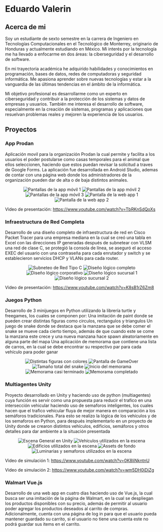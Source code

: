 # Eduardo Valerin

## Acerca de mi
Soy un estudiante de sexto semestre en la carrera de Ingeniero en Tecnologías Computacionales en el Tecnológico de Monterrey, originario de Honduras y actualmente estudiando en México. Mi interés por la tecnología me ha llevado a enfocarme en dos áreas: la ciberseguridad y el desarrollo de software.

En mi trayectoria académica he adquirido habilidades y conocimientos en programación, bases de datos, redes de computadoras y seguridad informática. Me apasiona aprender sobre nuevas tecnologías y estar a la vanguardia de las últimas tendencias en el ámbito de la informática.

Mi objetivo profesional es desarrollarme como un experto en ciberseguridad y contribuir a la protección de los sistemas y datos de empresas y usuarios. También me interesa el desarrollo de software, especialmente en la creación de sistemas, programas y aplicaciones que resuelvan problemas reales y mejoren la experiencia de los usuarios.


## Proyectos
### App Prodan
Aplicación movil para la organización Prodan la cual permite y facilita a los usuarios el poder postularse como casas temporales para el animal que ellos seleccionen, haciendo que estos puedan revisar la solicitud a traves de Google Forms. La aplicación fue desarrollada en Android Studio, ademas de contar con una página web donde los administradores de la organización pueden dar de alta o de baja distintos animales.

<p align="center">
  <img src="Imagenes/ProdanPantallas1.png" alt="Pantallas de la app móvil 1">
  <img src="Imagenes/ProdanPantallas2.png" alt="Pantallas de la app móvil 2">
  <img src="Imagenes/ProdanPantallas3.png" alt="Pantallas de la app móvil 3">
  <img src="Imagenes/ProdanPantallas4.png" alt="Pantalla de la web app 1">
  <img src="Imagenes/ProdanPantallas5.png" alt="Pantalla de la web app 2">
</p>

Video de presentación: https://www.youtube.com/watch?v=TbRKnSdQoXs

### Infraestructura de Red Completa
Desarrollo de una diseño completo de infraestructura de red en Cisco Packet Tracer para una empresa mediana en la cual se creó una tabla en Excel con las direcciones IP generadas después de subnetear con VLSM una red de clase C, se protegió la consola de línea, se aseguró el acceso EXEC del usuario con una contraseña para cada enrutador y switch y se establecieron servicios DHCP y VLANs para cada router.

<p align="center">
  <img src="Imagenes/Redes1.png" alt="Subneteo de Red Tipo C">
  <img src="Imagenes/Redes2.png" alt="Diseño lógico completo">
  <img src="Imagenes/Redes3.png" alt="Diseño lógico corporativo">
  <img src="Imagenes/Redes4.png" alt="Diseño lógico sucursal 1">
  <img src="Imagenes/Redes5.png" alt="Diseño lógico sucursal 2">
</p>

Video de presentación: https://www.youtube.com/watch?v=K8sB1rZ6Zm8

### Juegos Python
Desarrollo de 3 minijuegos en Python utilizando la librería turtle y freegames, los cuales se componen por:
Una imitación de paint donde se pueden crear distintas figuras como circulos, rectangulos y triangulos
Un juego de snake donde se destaca que la manzana que se debe comer el snake se mueve cada cierto tiempo, además de que cuando este se come la manzana este crece y una nueva manzana hace spawn aleatoriamente en alguna parte del mapa
Una aplicación de memorama que contiene una lista de carros, en la cual se debe encontrar su respectivo par para cada vehículo para poder ganar

<p align="center">
  <img src="Imagenes/Paint.png" alt="Distintas figuras con colores">
  <img src="Imagenes/Snake1.png" alt="Pantalla de GameOver">
  <img src="Imagenes/Snake2.png" alt="Tamaño total del snake">
  <img src="Imagenes/Memorama1.png" alt="Inicio del memorama">
  <img src="Imagenes/Memorama2.png" alt="Memorama casi terminado">
  <img src="Imagenes/Memorama3.png" alt="Memorama completado">
</p>

### Multiagentes Unity
Proyecto desarrollado en Unity y haciendo uso de python (multiagentes) cuya función es servir como una propuesta para reducir el trafico en una intersección vehicular haciendo uso de semaforos inteligentes, los cuales hacen que el trafico vehicular fluya de mejor manera en comparación a los semáforos tradicionales. Para esto se realizo la lógica de los vehículos y de los semaforos en Python, para después implementarlo en un proyecto de Unity donde se crearon distintos vehículos, edificios, semáforos y otros detalles para dar ambiente a la situación presentada

<p align="center">
  <img src="Imagenes/Multiagentes1.png" alt="Escena General en Unity">
  <img src="Imagenes/Multiagentes2.png" alt="Vehículos utilizados en la escena">
  <img src="Imagenes/Multiagentes3.png" alt="Edificios utilizados en la escena">
  <img src="Imagenes/Multiagentes4.png" alt="Assets de fondo">
  <img src="Imagenes/Multiagentes5.png" alt="Luminarias y semaforos utilizados en la escena">
</p>

Video de simulación 1: https://www.youtube.com/watch?v=0K8liNkntnU

Video de simulación 2: https://www.youtube.com/watch?v=wm5DH0iDiZg

### Walmart Vue.js
Desarrollo de una web app en cuatro días haciendo uso de Vue.js, la cual busca ser una imitación de la página de Walmart, en la cual se despliegan los productos disponibles con su precio, además de permitir al usuario poder agregar los productos deseados al carrito de compras. Adicionalmente, cuenta con una página de log in para que el usuario pueda mantener guardado su carrito, si el usuario no tiene una cuenta este no podrá guardar sus items en el carrito.
